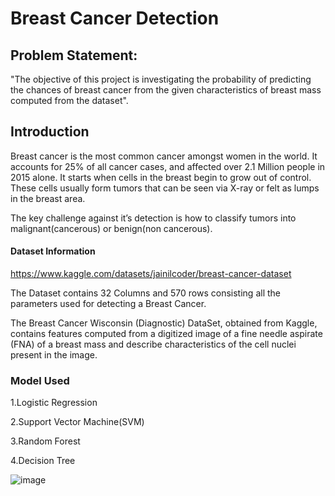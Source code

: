 # Breast Cancer Detection

## Problem Statement:

"The objective of this project is investigating the probability of predicting the chances of breast cancer from the given characteristics of breast mass computed from the
dataset".

## Introduction
Breast cancer is the most common cancer amongst women in the world. It accounts for 25% of all cancer cases, and affected over 2.1 Million people in 2015 alone. It starts when cells in the breast begin to grow out of control. These cells usually form
tumors that can be seen via X-ray or felt as lumps in the breast area.

The key challenge against it’s detection is how to classify tumors into malignant(cancerous) or benign(non cancerous).

#### Dataset Information
https://www.kaggle.com/datasets/jainilcoder/breast-cancer-dataset

The Dataset contains 32 Columns and 570 rows consisting all the parameters used for detecting a Breast Cancer.

The Breast Cancer Wisconsin (Diagnostic) DataSet, obtained from Kaggle, contains features computed from a digitized image of a fine needle aspirate (FNA) of a breast mass and describe
characteristics of the cell nuclei present in the image.

### Model Used

1.Logistic Regression 

2.Support Vector Machine(SVM)

3.Random Forest

4.Decision Tree



![image](https://github.com/Bhakti-khokad/MachineLearning_project/assets/114825144/e348daa3-1409-4660-b2a7-68622b800050)

